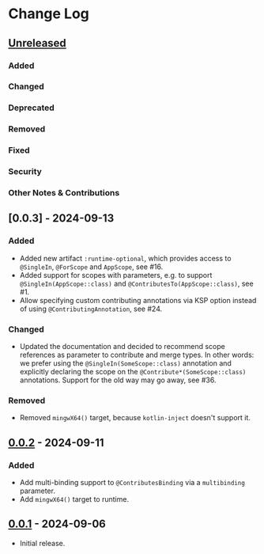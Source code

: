 # Change Log

## [Unreleased]

### Added

### Changed

### Deprecated

### Removed

### Fixed

### Security

### Other Notes & Contributions


## [0.0.3] - 2024-09-13

### Added

- Added new artifact `:runtime-optional`, which provides access to `@SingleIn`, `@ForScope` and `AppScope`, see #16.
- Added support for scopes with parameters, e.g. to support `@SingleIn(AppScope::class)` and `@ContributesTo(AppScope::class)`, see #1.
- Allow specifying custom contributing annotations via KSP option instead of using `@ContributingAnnotation`, see #24.

### Changed

- Updated the documentation and decided to recommend scope references as parameter to contribute and merge types. In other words: we prefer using the `@SingleIn(SomeScope::class)` annotation and explicitly declaring the scope on the `@Contribute*(SomeScope::class)` annotations. Support for the old way may go away, see #36.

### Removed

- Removed `mingwX64()` target, because `kotlin-inject` doesn't support it.


## [0.0.2] - 2024-09-11

### Added

- Add multi-binding support to `@ContributesBinding` via a `multibinding` parameter.
- Add `mingwX64()` target to runtime.


## [0.0.1] - 2024-09-06

- Initial release.

[Unreleased]: https://github.com/amzn/kotlin-inject-anvil/compare/0.0.3...HEAD
[0.0.2]: https://github.com/square/anvil/releases/tag/0.0.3
[0.0.2]: https://github.com/square/anvil/releases/tag/0.0.2
[0.0.1]: https://github.com/square/anvil/releases/tag/0.0.1
